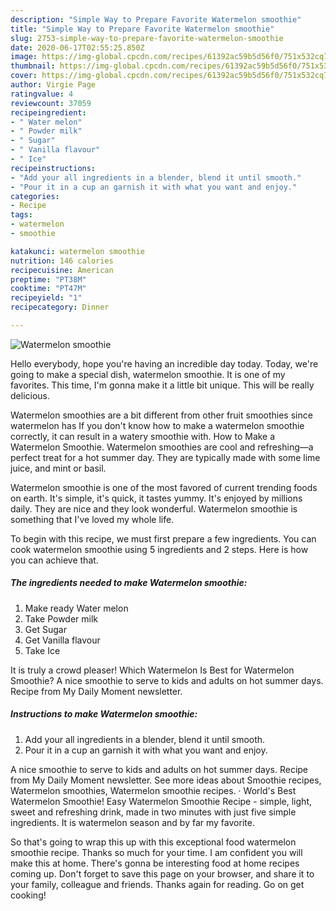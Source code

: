 ```yaml
---
description: "Simple Way to Prepare Favorite Watermelon smoothie"
title: "Simple Way to Prepare Favorite Watermelon smoothie"
slug: 2753-simple-way-to-prepare-favorite-watermelon-smoothie
date: 2020-06-17T02:55:25.850Z
image: https://img-global.cpcdn.com/recipes/61392ac59b5d56f0/751x532cq70/watermelon-smoothie-recipe-main-photo.jpg
thumbnail: https://img-global.cpcdn.com/recipes/61392ac59b5d56f0/751x532cq70/watermelon-smoothie-recipe-main-photo.jpg
cover: https://img-global.cpcdn.com/recipes/61392ac59b5d56f0/751x532cq70/watermelon-smoothie-recipe-main-photo.jpg
author: Virgie Page
ratingvalue: 4
reviewcount: 37059
recipeingredient:
- " Water melon"
- " Powder milk"
- " Sugar"
- " Vanilla flavour"
- " Ice"
recipeinstructions:
- "Add your all ingredients in a blender, blend it until smooth."
- "Pour it in a cup an garnish it with what you want and enjoy."
categories:
- Recipe
tags:
- watermelon
- smoothie

katakunci: watermelon smoothie 
nutrition: 146 calories
recipecuisine: American
preptime: "PT38M"
cooktime: "PT47M"
recipeyield: "1"
recipecategory: Dinner

---
```



![Watermelon smoothie](https://img-global.cpcdn.com/recipes/61392ac59b5d56f0/751x532cq70/watermelon-smoothie-recipe-main-photo.jpg)

Hello everybody, hope you're having an incredible day today. Today, we're going to make a special dish, watermelon smoothie. It is one of my favorites. This time, I'm gonna make it a little bit unique. This will be really delicious.

Watermelon smoothies are a bit different from other fruit smoothies since watermelon has If you don&#39;t know how to make a watermelon smoothie correctly, it can result in a watery smoothie with. How to Make a Watermelon Smoothie. Watermelon smoothies are cool and refreshing—a perfect treat for a hot summer day. They are typically made with some lime juice, and mint or basil.

Watermelon smoothie is one of the most favored of current trending foods on earth. It's simple, it's quick, it tastes yummy. It's enjoyed by millions daily. They are nice and they look wonderful. Watermelon smoothie is something that I've loved my whole life.


To begin with this recipe, we must first prepare a few ingredients. You can cook watermelon smoothie using 5 ingredients and 2 steps. Here is how you can achieve that.

<!--inarticleads1-->

##### The ingredients needed to make Watermelon smoothie:

1. Make ready  Water melon
1. Take  Powder milk
1. Get  Sugar
1. Get  Vanilla flavour
1. Take  Ice


It is truly a crowd pleaser! Which Watermelon Is Best for Watermelon Smoothie? A nice smoothie to serve to kids and adults on hot summer days. Recipe from My Daily Moment newsletter. 

<!--inarticleads2-->

##### Instructions to make Watermelon smoothie:

1. Add your all ingredients in a blender, blend it until smooth.
1. Pour it in a cup an garnish it with what you want and enjoy.


A nice smoothie to serve to kids and adults on hot summer days. Recipe from My Daily Moment newsletter. See more ideas about Smoothie recipes, Watermelon smoothies, Watermelon smoothie recipes. · World&#39;s Best Watermelon Smoothie! Easy Watermelon Smoothie Recipe - simple, light, sweet and refreshing drink, made in two minutes with just five simple ingredients. It is watermelon season and by far my favorite. 

So that's going to wrap this up with this exceptional food watermelon smoothie recipe. Thanks so much for your time. I am confident you will make this at home. There's gonna be interesting food at home recipes coming up. Don't forget to save this page on your browser, and share it to your family, colleague and friends. Thanks again for reading. Go on get cooking!
